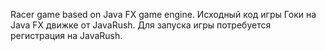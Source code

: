 Racer game based on Java FX game engine.
Исходный код игры Гоки на Java FX движке от JavaRush. 
Для запуска игры потребуется регистрация на JavaRush.